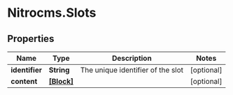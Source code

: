 # Nitrocms.Slots

## Properties

Name | Type | Description | Notes
------------ | ------------- | ------------- | -------------
**identifier** | **String** | The unique identifier of the slot | [optional] 
**content** | [**[Block]**](Block.md) |  | [optional] 


